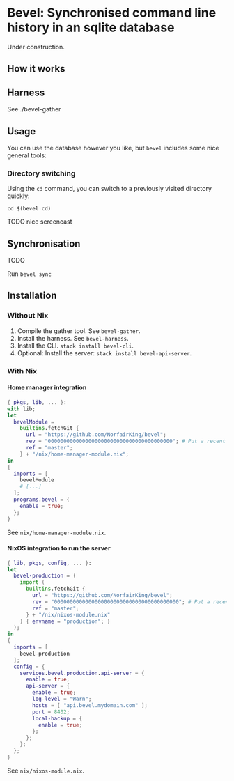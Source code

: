 # Bevel: Synchronised command line history in an sqlite database

Under construction.

## How it works

## Harness

See ./bevel-gather

## Usage

You can use the database however you like, but `bevel` includes some nice general tools:

### Directory switching

Using the `cd` command, you can switch to a previously visited directory quickly:

```
cd $(bevel cd)
```

TODO nice screencast

## Synchronisation

TODO

Run `bevel sync`

## Installation

### Without Nix

1. Compile the gather tool. See `bevel-gather`.
2. Install the harness. See `bevel-harness`.
3. Install the CLI. `stack install bevel-cli`.
4. Optional: Install the server: `stack install bevel-api-server`.

### With Nix

#### Home manager integration

``` nix
{ pkgs, lib, ... }:
with lib;
let
  bevelModule =
    builtins.fetchGit {
      url = "https://github.com/NorfairKing/bevel";
      rev = "0000000000000000000000000000000000000000"; # Put a recent commit hash here.
      ref = "master";
    } + "/nix/home-manager-module.nix";
in
{
  imports = [
    bevelModule
    # [...]
  ];
  programs.bevel = {
    enable = true;
  };
}
```

See `nix/home-manager-module.nix`.


#### NixOS integration to run the server

``` nix
{ lib, pkgs, config, ... }:
let
  bevel-production = (
    import (
      builtins.fetchGit {
        url = "https://github.com/NorfairKing/bevel";
        rev = "0000000000000000000000000000000000000000"; # Put a recent commit hash here.
        ref = "master";
      } + "/nix/nixos-module.nix"
    ) { envname = "production"; }
  );
in
{
  imports = [
    bevel-production
  ];
  config = {
    services.bevel.production.api-server = {
      enable = true;
      api-server = {
        enable = true;
        log-level = "Warn";
        hosts = [ "api.bevel.mydomain.com" ];
        port = 8402;
        local-backup = {
          enable = true;
        };
      };
    };
  };
}
```

See `nix/nixos-module.nix`.
